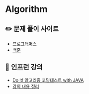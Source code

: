 # Algorithm

## ✏️ 문제 풀이 사이트

- [프로그래머스](https://school.programmers.co.kr/learn/challenges)
- [백준](https://www.acmicpc.net/)

## 🌱 인프런 강의

- [Do it! 알고리즘 코딩테스트 with JAVA](https://www.inflearn.com/course/%EB%91%90%EC%9E%87-%EC%95%8C%EA%B3%A0%EB%A6%AC%EC%A6%98-%EC%BD%94%EB%94%A9%ED%85%8C%EC%8A%A4%ED%8A%B8-%EC%9E%90%EB%B0%94)
- [강의 내용 정리](https://github.com/kyukong/Algorithm/tree/main/note)

